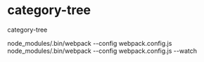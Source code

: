 # category-tree
category-tree

node_modules/.bin/webpack --config webpack.config.js
node_modules/.bin/webpack --config webpack.config.js --watch